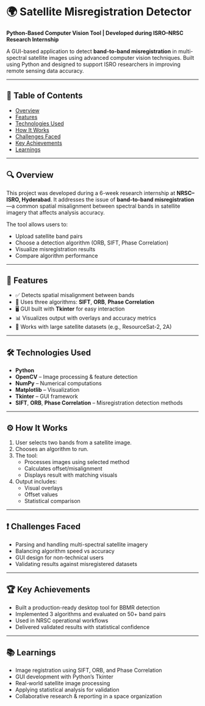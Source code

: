 # 🌍 Satellite Misregistration Detector

**Python-Based Computer Vision Tool | Developed during ISRO–NRSC Research Internship**

A GUI-based application to detect **band-to-band misregistration** in multi-spectral satellite images using advanced computer vision techniques. Built using Python and designed to support ISRO researchers in improving remote sensing data accuracy. 

---

## 📌 Table of Contents

- [Overview](#-overview)
- [Features](#-features)
- [Technologies Used](#-technologies-used)
- [How It Works](#-how-it-works)
- [Challenges Faced](#-challenges-faced)
- [Key Achievements](#-key-achievements)
- [Learnings](#-learnings)

---

## 🔍 Overview

This project was developed during a 6-week research internship at **NRSC–ISRO, Hyderabad**. It addresses the issue of **band-to-band misregistration**—a common spatial misalignment between spectral bands in satellite imagery that affects analysis accuracy.

The tool allows users to:
- Upload satellite band pairs
- Choose a detection algorithm (ORB, SIFT, Phase Correlation)
- Visualize misregistration results
- Compare algorithm performance

---

## 🧪 Features

- ✅ Detects spatial misalignment between bands
- 🧠 Uses three algorithms: **SIFT**, **ORB**, **Phase Correlation**
- 🖥️ GUI built with **Tkinter** for easy interaction
- 📊 Visualizes output with overlays and accuracy metrics
- 📁 Works with large satellite datasets (e.g., ResourceSat-2, 2A)

---

## 🛠️ Technologies Used

- **Python**
- **OpenCV** – Image processing & feature detection
- **NumPy** – Numerical computations
- **Matplotlib** – Visualization
- **Tkinter** – GUI framework
- **SIFT**, **ORB**, **Phase Correlation** – Misregistration detection methods

---

## ⚙️ How It Works

1. User selects two bands from a satellite image.
2. Chooses an algorithm to run.
3. The tool:
   - Processes images using selected method
   - Calculates offset/misalignment
   - Displays result with matching visuals
4. Output includes:
   - Visual overlays
   - Offset values
   - Statistical comparison

---

## ❗ Challenges Faced

- Parsing and handling multi-spectral satellite imagery
- Balancing algorithm speed vs accuracy
- GUI design for non-technical users
- Validating results against misregistered datasets

---

## 🏆 Key Achievements

- Built a production-ready desktop tool for BBMR detection
- Implemented 3 algorithms and evaluated on 50+ band pairs
- Used in NRSC operational workflows
- Delivered validated results with statistical confidence

---

## 📚 Learnings

- Image registration using SIFT, ORB, and Phase Correlation
- GUI development with Python’s Tkinter
- Real-world satellite image processing
- Applying statistical analysis for validation
- Collaborative research & reporting in a space organization
